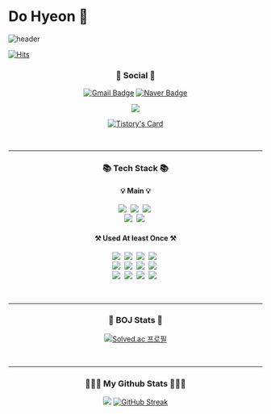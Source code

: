<h1> Do Hyeon 🧐</h1>

![header](https://capsule-render.vercel.app/api?type=waving&color=timeGradient&height=270&section=header&text=Jung%20Dohyeon&fontSize=70&animation=twinkling)

[![Hits](https://hits.seeyoufarm.com/api/count/incr/badge.svg?url=https%3A%2F%2Fgithub.com%2FJungDohyeon%2FJungDohyeon.git&count_bg=%2390DF61&title_bg=%236E676B&icon=github.svg&icon_color=%23251D1E&title=hits&edge_flat=false)](https://hits.seeyoufarm.com)

<h3 align="center"> 📨 Social 📨  </h3>
<div align="center">
  
[![Gmail Badge](https://img.shields.io/badge/jdh1109ok@gmail.com-EA4335?style=flat&logo=Gmail&logoColor=white)](mailto:jdh1109ok@gmail.com)
[![Naver Badge](https://img.shields.io/badge/jdh1109ok@naver.com-03C75A?style=flat&logo=Naver&logoColor=white)](mailto:jdh1109ok@gmail.com)
  
 <a href="https://devtech-ocean.tistory.com">
   <img src = "https://img.shields.io/badge/Tistory-FF9E0F?style=flat&logo=Tistory&logoColor=white")
 </a>
  
[![Tistory's Card](https://github-readme-tistory-card.vercel.app/api?name=devtech-ocean&postId=7&theme=vue-dark)](https://github.com/loosie/github-readme-tistory-card)
</div>
<br><hr>

<h3 align="center"> 📚 Tech Stack 📚 </h3>
<h4 align="center"> 💡 Main 💡 </h4>
<p align="center">
  <img src="https://img.shields.io/badge/Java-007396?style=for-the-badge&logo=Java&logoColor=white"/></a>&nbsp
  <img src="https://img.shields.io/badge/Swift-F05138?style=for-the-badge&logo=Swift&logoColor=white"/></a>&nbsp 
  <img src="https://img.shields.io/badge/Kotlin-7F52FF?style=for-the-badge&logo=Kotlin&logoColor=white"/></a>&nbsp 
  <br>
  <img src="https://img.shields.io/badge/Xcode-147EFB?style=for-the-badge&logo=Xcode&logoColor=white"/></a>&nbsp
  <img src="https://img.shields.io/badge/Android Studio-3DDC84?style=for-the-badge&logo=Android Studio&logoColor=white"/></a>&nbsp 
  <br>
</p>
<h4 align="center"> ⚒️ Used At least Once ⚒️ </h4>
<p align="center">
  <img src="https://img.shields.io/badge/C-A8B9CC?style=flat-square&logo=C&logoColor=white"/></a>&nbsp 
  <img src="https://img.shields.io/badge/Python-3776AB?style=flat-square&logo=Python&logoColor=white"/></a>&nbsp
  <img src="https://img.shields.io/badge/Flutter-02569B?style=flat-square&logo=Flutter&logoColor=white"/></a>&nbsp 
  <img src="https://img.shields.io/badge/Javascript-ffb13b?style=flat-square&logo=javascript&logoColor=white"/></a>&nbsp
  <br>
  <img src="https://img.shields.io/badge/Spring-6DB33F?style=flat-square&logo=Spring&logoColor=white"/></a>&nbsp
  <img src="https://img.shields.io/badge/SpringBoot-6DB33F?style=flat-square&logo=SpringBoot&logoColor=white"/></a>&nbsp 
  <img src="https://img.shields.io/badge/Django-092E20?style=flat-square&logo=Django&logoColor=white"/></a>&nbsp
  <img src="https://img.shields.io/badge/Node.js-339933?style=flat-square&logo=Node.js&logoColor=white"/></a>&nbsp
  <br>
  <img src="https://img.shields.io/badge/AWS-232F3E?style=flat-square&logo=AmazonAWS&logoColor=white"/></a>&nbsp 
  <img src="https://img.shields.io/badge/MySQL-4479A1?style=flat-square&logo=MySQL&logoColor=white"/></a>&nbsp 
  <img src="https://img.shields.io/badge/Kali Linux-557C94?style=flat-square&logo=Kali Linux&logoColor=white"/></a>&nbsp 
  <img src="https://img.shields.io/badge/Linux-FCC624?style=flat-square&logo=Linux&logoColor=white"/></a>&nbsp 
</p>
 
<br><hr>

<h3 align="center"> 🐢 BOJ Stats 🐢 </h3>
<div align="center">
  
[![Solved.ac 프로필](http://mazassumnida.wtf/api/v2/generate_badge?boj=jdh1109ok)](https://solved.ac/jdh1109ok) <br>
</div>

<br><hr>
<h3 align="center"> 👨🏻‍💻 My Github Stats 👨🏻‍💻 </h3>
<div align="center">
  
![](https://github-profile-summary-cards.vercel.app/api/cards/profile-details?username=JungDohyeon&theme=monokai)
[![GitHub Streak](https://streak-stats.demolab.com/?user=JungDohyeon&theme=dark)](https://git.io/streak-stat)
  
 </div>
